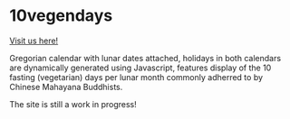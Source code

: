 # 10vegendays

[Visit us here!](www.10vegendays.com)

Gregorian calendar with lunar dates attached, holidays in both
calendars are dynamically generated using Javascript, features
display of the 10 fasting (vegetarian) days per lunar month commonly adherred
to by Chinese Mahayana Buddhists. 

The site is still a work in progress!
